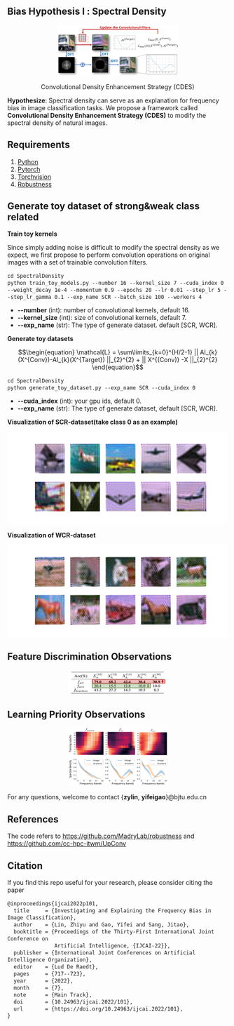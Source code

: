 ## Bias Hypothesis Ι : Spectral Density

<div align="center">
    <img src="Image/CDES.png" alt="image-20220922143512377" style="zoom:100%;" />
    <p> Convolutional Density Enhancement Strategy (CDES) </p>
</div>

**Hypothesize**: Spectral density can serve as an explanation for frequency bias in image classification tasks. We propose a framework called **Convolutional Density Enhancement Strategy (CDES)** to modify the spectral density of natural images.

## Requirements

1. [Python](https://www.python.org/)
2. [Pytorch](https://pytorch.org/)
3. [Torchvision](https://pytorch.org/vision/stable/index.html)
4. [Robustness](https://github.com/MadryLab/robustness)

## Generate toy dataset of strong&weak class related

**Train toy kernels**

Since simply adding noise is difficult to modify the spectral density as we expect, we first propose to perform convolution operations on original images with a set of trainable convolution filters.

```
cd SpectralDensity
python train_toy_models.py --number 16 --kernel_size 7 --cuda_index 0 --weight_decay 1e-4 --momentum 0.9 --epochs 20 --lr 0.01 --step_lr 5 --step_lr_gamma 0.1 --exp_name SCR --batch_size 100 --workers 4
```
* **--number** (int): number of convolutional kernels, default 16.
* **--kernel_size** (int): size of convolutional kernels, default 7.
* **--exp_name** (str): The type of generate dataset. default [SCR, WCR].

**Generate toy datasets**

```math
\begin{equation}
    \mathcal{L} = \sum\limits_{k=0}^{H/2-1} || AI_{k}(X^{Conv})-AI_{k}(X^{Target}) ||_{2}^{2} + || X^{(Conv)} -X ||_{2}^{2}
\end{equation}
```

```
cd SpectralDensity
python generate_toy_dataset.py --exp_name SCR --cuda_index 0
```
* **--cuda_index** (int): your gpu ids, default 0.
* **--exp_name** (str): The type of generate dataset, default [SCR, WCR].

**Visualization of SCR-dataset(take class 0 as an example)**
<div align="center">
    <img src="Image/SCR/0.png" alt="image-20220922143512377" style="zoom:100%;" />
</div>

**Visualization of WCR-dataset**
<div align="center">
    <img src="Image/WCR/all.png" alt="image-20220922143512377" style="zoom:100%;" />
</div>


## Feature Discrimination Observations

<div align="center">
    <img src="Image/Result.png" alt="image-20220922143512377" style="zoom:100%;" />
</div>

## Learning Priority Observations

<div align="center">
    <img src="Image/Result2.png" alt="image-20220922143512377" style="zoom:100%;" />
</div>


For any questions, welcome to contact {**zylin**, **yifeigao**}@bjtu.edu.cn

## References

The code refers to https://github.com/MadryLab/robustness and https://github.com/cc-hpc-itwm/UpConv

## Citation

If you find this repo useful for your research, please consider citing the paper
```
@inproceedings{ijcai2022p101,
  title     = {Investigating and Explaining the Frequency Bias in Image Classification},
  author    = {Lin, Zhiyu and Gao, Yifei and Sang, Jitao},
  booktitle = {Proceedings of the Thirty-First International Joint Conference on
               Artificial Intelligence, {IJCAI-22}},
  publisher = {International Joint Conferences on Artificial Intelligence Organization},
  editor    = {Lud De Raedt},
  pages     = {717--723},
  year      = {2022},
  month     = {7},
  note      = {Main Track},
  doi       = {10.24963/ijcai.2022/101},
  url       = {https://doi.org/10.24963/ijcai.2022/101},
}
```
